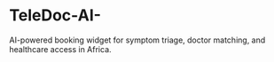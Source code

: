 # TeleDoc-AI-
AI-powered booking widget for symptom triage, doctor matching, and healthcare access in Africa.
